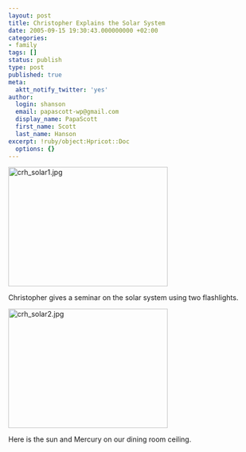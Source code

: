 ```yaml
---
layout: post
title: Christopher Explains the Solar System
date: 2005-09-15 19:30:43.000000000 +02:00
categories:
- family
tags: []
status: publish
type: post
published: true
meta:
  aktt_notify_twitter: 'yes'
author:
  login: shanson
  email: papascott-wp@gmail.com
  display_name: PapaScott
  first_name: Scott
  last_name: Hanson
excerpt: !ruby/object:Hpricot::Doc
  options: {}
---
```

<p><img src="http://www.papascott.de/wordpress/wp-content/uploads/2005/09/crh_solar1.jpg" border="0" height="240" width="320" alt="crh_solar1.jpg" /></p>
<p>Christopher gives a seminar on the solar system using two flashlights.</p>
<p><img src="http://www.papascott.de/wordpress/wp-content/uploads/2005/09/crh_solar2.jpg" border="0" height="240" width="320" alt="crh_solar2.jpg" /></p>
<p>Here is the sun and Mercury on our dining room ceiling.</p>
